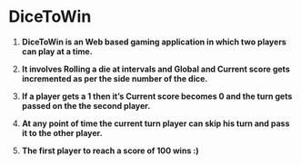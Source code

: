 # DiceToWin

1. **DiceToWin is an Web based gaming application in which two players can play at a time.**  

2. **It involves Rolling a die at intervals and Global and Current score gets incremented as per the side number of the dice.** 

3. **If a player gets a 1 then it’s Current score becomes 0 and the turn gets passed on the the second player.** 

4. **At any point of time the current turn player can skip his turn and pass it to the other player.** 

5. **The first player to reach a score of 100 wins :)** 

